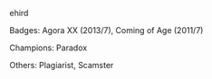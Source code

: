 ehird

Badges: Agora XX (2013/7), Coming of Age (2011/7)

Champions: Paradox

Others: Plagiarist, Scamster


